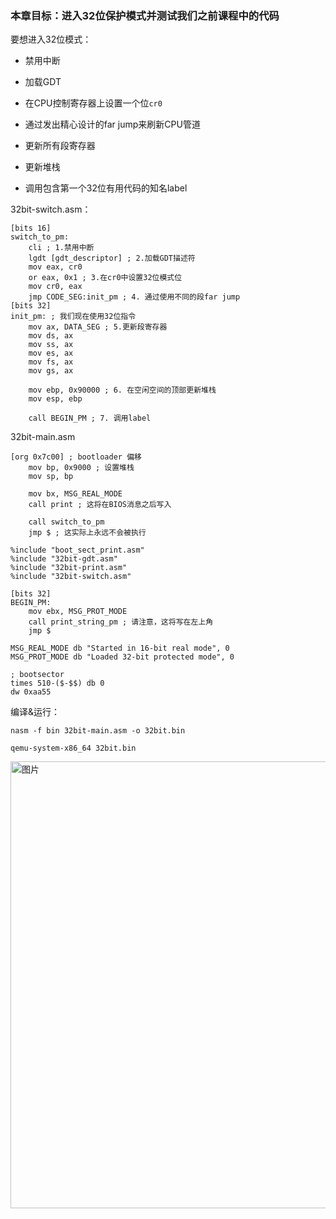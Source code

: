 ### 本章目标：进入32位保护模式并测试我们之前课程中的代码 

要想进入32位模式：

* 禁用中断 

* 加载GDT 

* 在CPU控制寄存器上设置一个位`cr0`

* 通过发出精心设计的far jump来刷新CPU管道 

* 更新所有段寄存器 

* 更新堆栈 

* 调用包含第一个32位有用代码的知名label

32bit-switch.asm：

```
[bits 16]
switch_to_pm:
    cli ; 1.禁用中断
    lgdt [gdt_descriptor] ; 2.加载GDT描述符
    mov eax, cr0
    or eax, 0x1 ; 3.在cr0中设置32位模式位
    mov cr0, eax
    jmp CODE_SEG:init_pm ; 4. 通过使用不同的段far jump
[bits 32]
init_pm: ; 我们现在使用32位指令
    mov ax, DATA_SEG ; 5.更新段寄存器
    mov ds, ax
    mov ss, ax
    mov es, ax
    mov fs, ax
    mov gs, ax

    mov ebp, 0x90000 ; 6. 在空闲空间的顶部更新堆栈
    mov esp, ebp

    call BEGIN_PM ; 7. 调用label
```


32bit-main.asm

```
[org 0x7c00] ; bootloader 偏移
    mov bp, 0x9000 ; 设置堆栈
    mov sp, bp

    mov bx, MSG_REAL_MODE
    call print ; 这将在BIOS消息之后写入

    call switch_to_pm
    jmp $ ; 这实际上永远不会被执行

%include "boot_sect_print.asm"
%include "32bit-gdt.asm"
%include "32bit-print.asm"
%include "32bit-switch.asm"

[bits 32]
BEGIN_PM: 
    mov ebx, MSG_PROT_MODE
    call print_string_pm ; 请注意，这将写在左上角
    jmp $

MSG_REAL_MODE db "Started in 16-bit real mode", 0
MSG_PROT_MODE db "Loaded 32-bit protected mode", 0

; bootsector
times 510-($-$$) db 0
dw 0xaa55
```


编译&运行：

```
nasm -f bin 32bit-main.asm -o 32bit.bin 

qemu-system-x86_64 32bit.bin

```


<img width="715" alt="图片" src="https://user-images.githubusercontent.com/92664048/167058257-9707171c-75bb-4f15-97e2-1b6496e4b299.png">

